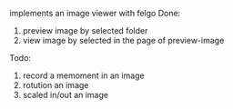 implements an image viewer with felgo
Done:
1. preview image by selected folder
2. view image by selected in the page of preview-image

Todo:
1. record a memoment in an image
2. rotution an image
3. scaled in/out an image
